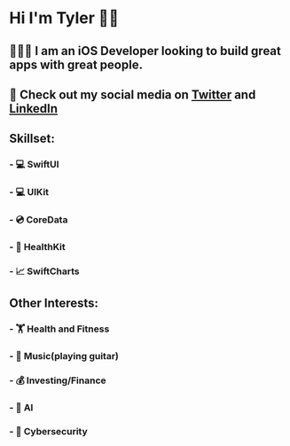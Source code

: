 #  Hi I'm Tyler 👋🏼
## 👨🏻‍💻 I am an iOS Developer looking to build great apps with great people.
## 📱 Check out my social media on [Twitter](https://twitter.com/trhod_ios) and [LinkedIn](https://www.linkedin.com/in/tyler-rhodes-6345351b8/)

## Skillset:
### - 💻 SwiftUI
### - 💻 UIKit
### - 💿 CoreData
### - 🏥 HealthKit
### - 📈 SwiftCharts

## Other Interests:
### - 🏋 Health and Fitness 
### - 🎸 Music(playing guitar)
### - 💰 Investing/Finance 
### - 🤖 AI
### - 🔐 Cybersecurity 
